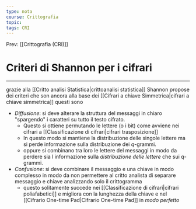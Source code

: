 ```yaml
---
type: nota
course: Crittografia
topic: 
tags: CRI
---
```


Prev: [[Crittografia (CRI)]]

# Criteri di Shannon per i cifrari
---
grazie alla [[Critto analisi Statistica|crittoanalisi statistica]] Shannon propose dei criteri che son ancora alla base dei [[Cifrari a chiave Simmetrica|cifrari a chiave simmetrica]] questi sono 
- _Diffusione_: si deve alterare la struttura del messaggi in chiaro "spargendo" i caratteri su tutto il testo cifrato.
	- Questo si ottiene permutando le lettere (o i bit) come avviene nei cifrari a [[Classificazione di cifrari|cifrari trasposizione]]
	- In questo modo si mantiene la distribuzione delle singole lettere ma si perde informazione sulla distribuzione dei $q$-grammi.
	- oppure si combinano tra loro le lettere del messaggi in modo da perdere sia l informazione sulla _distribuzione delle lettere_ che sui q-grammi. 
- _Confusione_: si deve combinare il messaggio e una chiave in modo complesso in modo da non permettere al critto analista di separare messaggio e chiave analizzando solo il crittogramma 
	- questo solitamente succede nei [[Classificazione di cifrari|cifrari poliafabetici]] e migliora con la lunghezza della chiave e nel [[Cifrario One-time Pad|Cifrario One-time Pad]] in _modo perfetto_
